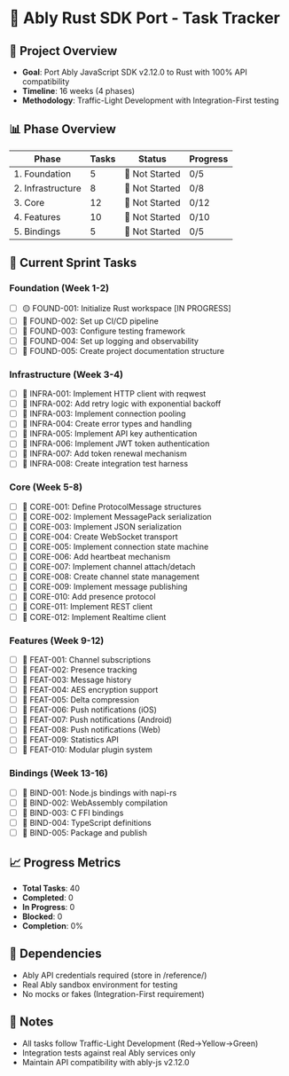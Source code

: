 # 🦀 Ably Rust SDK Port - Task Tracker

## 🎯 Project Overview
- **Goal**: Port Ably JavaScript SDK v2.12.0 to Rust with 100% API compatibility
- **Timeline**: 16 weeks (4 phases)
- **Methodology**: Traffic-Light Development with Integration-First testing

## 📊 Phase Overview

| Phase | Tasks | Status | Progress |
|-------|-------|--------|----------|
| 1. Foundation | 5 | 🔴 Not Started | 0/5 |
| 2. Infrastructure | 8 | 🔴 Not Started | 0/8 |
| 3. Core | 12 | 🔴 Not Started | 0/12 |
| 4. Features | 10 | 🔴 Not Started | 0/10 |
| 5. Bindings | 5 | 🔴 Not Started | 0/5 |

## 🚦 Current Sprint Tasks

### Foundation (Week 1-2)
- [ ] 🟡 FOUND-001: Initialize Rust workspace [IN PROGRESS]
- [ ] 🔴 FOUND-002: Set up CI/CD pipeline
- [ ] 🔴 FOUND-003: Configure testing framework
- [ ] 🔴 FOUND-004: Set up logging and observability
- [ ] 🔴 FOUND-005: Create project documentation structure

### Infrastructure (Week 3-4)
- [ ] 🔴 INFRA-001: Implement HTTP client with reqwest
- [ ] 🔴 INFRA-002: Add retry logic with exponential backoff
- [ ] 🔴 INFRA-003: Implement connection pooling
- [ ] 🔴 INFRA-004: Create error types and handling
- [ ] 🔴 INFRA-005: Implement API key authentication
- [ ] 🔴 INFRA-006: Implement JWT token authentication
- [ ] 🔴 INFRA-007: Add token renewal mechanism
- [ ] 🔴 INFRA-008: Create integration test harness

### Core (Week 5-8)
- [ ] 🔴 CORE-001: Define ProtocolMessage structures
- [ ] 🔴 CORE-002: Implement MessagePack serialization
- [ ] 🔴 CORE-003: Implement JSON serialization
- [ ] 🔴 CORE-004: Create WebSocket transport
- [ ] 🔴 CORE-005: Implement connection state machine
- [ ] 🔴 CORE-006: Add heartbeat mechanism
- [ ] 🔴 CORE-007: Implement channel attach/detach
- [ ] 🔴 CORE-008: Create channel state management
- [ ] 🔴 CORE-009: Implement message publishing
- [ ] 🔴 CORE-010: Add presence protocol
- [ ] 🔴 CORE-011: Implement REST client
- [ ] 🔴 CORE-012: Implement Realtime client

### Features (Week 9-12)
- [ ] 🔴 FEAT-001: Channel subscriptions
- [ ] 🔴 FEAT-002: Presence tracking
- [ ] 🔴 FEAT-003: Message history
- [ ] 🔴 FEAT-004: AES encryption support
- [ ] 🔴 FEAT-005: Delta compression
- [ ] 🔴 FEAT-006: Push notifications (iOS)
- [ ] 🔴 FEAT-007: Push notifications (Android)
- [ ] 🔴 FEAT-008: Push notifications (Web)
- [ ] 🔴 FEAT-009: Statistics API
- [ ] 🔴 FEAT-010: Modular plugin system

### Bindings (Week 13-16)
- [ ] 🔴 BIND-001: Node.js bindings with napi-rs
- [ ] 🔴 BIND-002: WebAssembly compilation
- [ ] 🔴 BIND-003: C FFI bindings
- [ ] 🔴 BIND-004: TypeScript definitions
- [ ] 🔴 BIND-005: Package and publish

## 📈 Progress Metrics
- **Total Tasks**: 40
- **Completed**: 0
- **In Progress**: 0
- **Blocked**: 0
- **Completion**: 0%

## 🔗 Dependencies
- Ably API credentials required (store in /reference/)
- Real Ably sandbox environment for testing
- No mocks or fakes (Integration-First requirement)

## 📝 Notes
- All tasks follow Traffic-Light Development (Red→Yellow→Green)
- Integration tests against real Ably services only
- Maintain API compatibility with ably-js v2.12.0